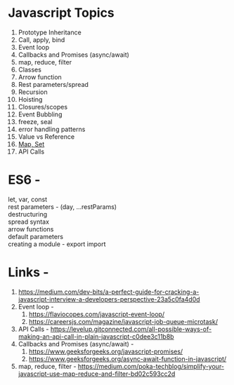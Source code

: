 # Javascript Topics

1) Prototype Inheritance
2) Call, apply, bind
3) Event loop
4) Callbacks and Promises (async/await)
5) map, reduce, filter
6) Classes
7) Arrow function
8) Rest parameters/spread
9) Recursion
10) Hoisting
11) Closures/scopes
12) Event Bubbling
13) freeze, seal
14) error handling patterns
15) Value vs Reference
16) [Map, Set](https://javascript.info/map-set)
17) API Calls


# ES6 -

let, var, const <br>
rest parameters - (day, ...restParams) <br>
destructuring <br>
spread syntax <br>
arrow functions <br>
default parameters <br>
creating a module - export import <br>


# Links - 

1) https://medium.com/dev-bits/a-perfect-guide-for-cracking-a-javascript-interview-a-developers-perspective-23a5c0fa4d0d
2) Event loop - 
	1) https://flaviocopes.com/javascript-event-loop/
	2) https://careersjs.com/magazine/javascript-job-queue-microtask/
3) API Calls - https://levelup.gitconnected.com/all-possible-ways-of-making-an-api-call-in-plain-javascript-c0dee3c11b8b
4) Callbacks and Promises (async/await) -
	1) https://www.geeksforgeeks.org/javascript-promises/
	2) https://www.geeksforgeeks.org/async-await-function-in-javascript/
5) map, reduce, filter - https://medium.com/poka-techblog/simplify-your-javascript-use-map-reduce-and-filter-bd02c593cc2d
